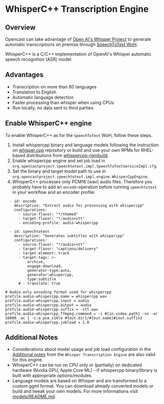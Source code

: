 WhisperC++ Transcription Engine
===============================

Overview
--------

Opencast can take advantage of [Open AI's Whisper Project](https://github.com/openai/whisper) to generate automatic
transcriptions on premise through [SpeechToText WoH](../../workflowoperationhandlers/speechtotext-woh.md).

WhisperC++ is a C/C++ implementation of OpenAI's Whisper automatic speech recognition (ASR) model.

Advantages
----------
- Transcription on more than 80 languages
- Translation to English
- Automatic language detection
- Faster processing than whisper when using CPUs
- Run locally, no data sent to third parties.

Enable WhisperC++ engine
------------------------

To enable WhisperC++ as for the `SpeechToText` WoH, follow these steps.

1. Install whispercpp binary and language models following the instruction on
[whisper.cpp](https://github.com/ggerganov/whisper.cpp) repository or build and use your own RPMs for RHEL-based
distributions from [whispercpp-rpmbuild](https://github.com/elearning-univie/whispercpp-rpmbuild).
2. Enable whispercpp engine and set job load in `org.opencastproject.speechtotext.impl.SpeechToTextServiceImpl.cfg`.
3. Set the binary and target model path to use in `org.opencastproject.speechtotext.impl.engine.WhisperCppEngine`.
4. WhisperC++ processes only PCM16 (wav) audio files. Therefore you probably have to add an `encode`-operation before
running `speechtotext` in your workflow and an encoder profile:

```
  - id: encode
    description: "Extract audio for processing with whispercpp"
    configurations:
      - source-flavor: "*/themed"
      - target-flavor: "*/audio+stt"
      - encoding-profile: audio-whispercpp

  - id: speechtotext
    description: "Generates subtitles with whispercpp"
    configurations:
      - source-flavor: "*/audio+stt"
      - target-flavor: "captions/delivery"
      - target-element: track
      - target-tags: >-
          archive,
          engage-download,
          generator-type:auto,
          generator:whispercpp,
          type:subtitle
      # - translate: true
```

```
# Audio-only encoding format used for whispercpp
profile.audio-whispercpp.name = whispercpp wav
profile.audio-whispercpp.input = audio
profile.audio-whispercpp.output = audio
profile.audio-whispercpp.suffix = -stt.wav
profile.audio-whispercpp.ffmpeg.command = -i #{in.video.path} -vn -ar 16000 -ac 1 -c:a pcm_s16le #{out.dir}/#{out.name}#{out.suffix}
profile.audio-whispercpp.jobload = 1.0
```


Additional Notes
----------------

- Considerations about model usage and job load configuration in the [Additional notes](whisper.md#additional-notes)
  from the `Whisper Transcription Engine` are also valid for this engine.
- WhisperC++ can be run on CPU only or (partially) on dedicated hardware (Nvidia GPU, Apple Core ML) - if whispercpp
  binary/library is built with appropriate options/modules.
- Language models are based on Whisper and are transformed to a custom ggml format. You can download already converted
  models or build and tweak your own models. For more informations visit
  [models/README.md](https://github.com/ggerganov/whisper.cpp/blob/master/models/README.md).
